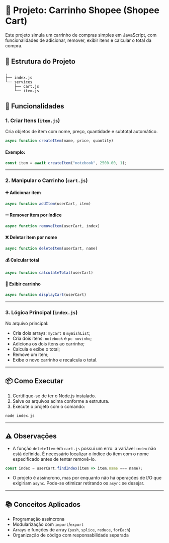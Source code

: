# 🛒 Projeto: Carrinho Shopee (Shopee Cart)

Este projeto simula um carrinho de compras simples em JavaScript, com funcionalidades de adicionar, remover, exibir itens e calcular o total da compra.

## 📁 Estrutura do Projeto

```
.
├── index.js
└── services
    ├── cart.js
    └── item.js
```

## 🚀 Funcionalidades

### 1. Criar Itens (`item.js`)
Cria objetos de item com nome, preço, quantidade e subtotal automático.

```js
async function createItem(name, price, quantity)
```

#### Exemplo:
```js
const item = await createItem("notebook", 2500.00, 1);
```

---

### 2. Manipular o Carrinho (`cart.js`)

#### ➕ Adicionar item
```js
async function addItem(userCart, item)
```

#### ➖ Remover item por índice
```js
async function removeItem(userCart, index)
```

#### ❌ Deletar item por nome
```js
async function deleteItem(userCart, name)
```

#### 💰 Calcular total
```js
async function calculateTotal(userCart)
```

#### 🧾 Exibir carrinho
```js
async function displayCart(userCart)
```

---

### 3. Lógica Principal (`index.js`)

No arquivo principal:

- Cria dois arrays: `myCart` e `myWishList`;
- Cria dois itens: `notebook` e `pc novinho`;
- Adiciona os dois itens ao carrinho;
- Calcula e exibe o total;
- Remove um item;
- Exibe o novo carrinho e recalcula o total.

---

## 📦 Como Executar

1. Certifique-se de ter o Node.js instalado.
2. Salve os arquivos acima conforme a estrutura.
3. Execute o projeto com o comando:

```bash
node index.js
```

---

## ⚠️ Observações

- A função `deleteItem` em `cart.js` possui um erro: a variável `index` não está definida. É necessário localizar o índice do item com o nome especificado antes de tentar removê-lo.
  
```js
const index = userCart.findIndex(item => item.name === name);
```

- O projeto é assíncrono, mas por enquanto não há operações de I/O que exigiriam `async`. Pode-se otimizar retirando os `async` se desejar.

---

## 📚 Conceitos Aplicados

- Programação assíncrona  
- Modularização com `import`/`export`  
- Arrays e funções de array (`push`, `splice`, `reduce`, `forEach`)  
- Organização de código com responsabilidade separada
